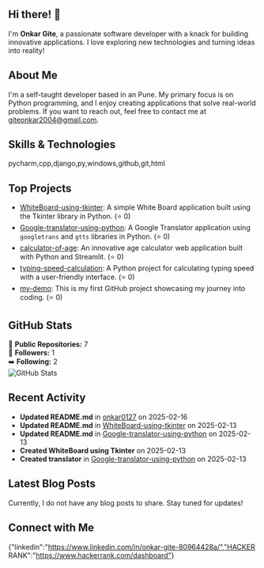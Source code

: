 ## Hi there! 👋

I'm **Onkar Gite**, a passionate software developer with a knack for building innovative applications. I love exploring new technologies and turning ideas into reality!

## About Me

I'm a self-taught developer based in an Pune. My primary focus is on Python programming, and I enjoy creating applications that solve real-world problems. If you want to reach out, feel free to contact me at [giteonkar2004@gmail.com](mailto:giteonkar2004@gmail.com).

## Skills & Technologies

pycharm,cpp,django,py,windows,github,git,html

## Top Projects

- [WhiteBoard-using-tkinter](https://github.com/onkar0127/WhiteBoard-using-tkinter): A simple White Board application built using the Tkinter library in Python. (⭐ 0)
- [Google-translator-using-python](https://github.com/onkar0127/Google-translator-using-python): A Google Translator application using `googletrans` and `gtts` libraries in Python. (⭐ 0)
- [calculator-of-age](https://github.com/onkar0127/calculator-of-age): An innovative age calculator web application built with Python and Streamlit. (⭐ 0)
- [typing-speed-calculation](https://github.com/onkar0127/typing-speed-calculation): A Python project for calculating typing speed with a user-friendly interface. (⭐ 0)
- [my-demo](https://github.com/onkar0127/my-demo): This is my first GitHub project showcasing my journey into coding. (⭐ 0)

## GitHub Stats

🌟 **Public Repositories:** 7  
👥 **Followers:** 1  
➡️ **Following:** 2  
![GitHub Stats](https://github-readme-stats.vercel.app/api?username=onkar0127&show_icons=true&count_private=true&theme=radical)

## Recent Activity

- **Updated README.md** in [onkar0127](https://github.com/onkar0127/onkar0127) on 2025-02-16
- **Updated README.md** in [WhiteBoard-using-tkinter](https://github.com/onkar0127/WhiteBoard-using-tkinter) on 2025-02-13
- **Updated README.md** in [Google-translator-using-python](https://github.com/onkar0127/Google-translator-using-python) on 2025-02-13
- **Created WhiteBoard using Tkinter** on 2025-02-13
- **Created translator** in [Google-translator-using-python](https://github.com/onkar0127/Google-translator-using-python) on 2025-02-13

## Latest Blog Posts

Currently, I do not have any blog posts to share. Stay tuned for updates!

## Connect with Me

{"linkedin":"https://www.linkedin.com/in/onkar-gite-80964428a/","HACKER RANK":"https://www.hackerrank.com/dashboard"}
